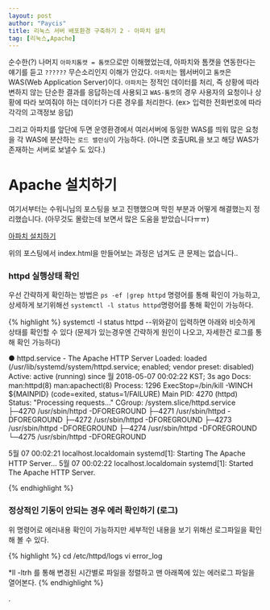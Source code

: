 ```yaml
---
layout: post
author: "Paycis"
title: 리눅스 서버 배포환경 구축하기 2 - 아파치 설치
tag: [리눅스,Apache]
---
```


순수한(?) 나머지 `아파치톰캣 = 톰캣`으로만 이해했었는데, 아파치와 톰캣을 연동한다는 얘기를 듣고 `??????` 무슨소리인지 이해가 안갔다. `아파치`는 웹서버이고 `톰캣`은 WAS(Web Application Server)이다. `아파치`는 정적인 데이터를 처리, 즉 상황에 따라 변하지 않는 단순한 결과를 응답하는데 사용되고 `WAS-톰캣`의 경우 사용자의 요청이나 상황에 따라 보여줘야 하는 데이터가 다른 경우를 처리한다. (ex> 입력한 전화번호에 따라 각각의 고객정보 응답) 

그리고 아파치를 앞단에 두면 운영환경에서 여러서버에 동일한 WAS를 띄워 많은 요청을 각 WAS에 분산하는 `로드 밸런싱`이 가능하다. (아니면 호출URL을 보고 해당 WAS가 존재하는 서버로 보낼수 도 있다.)


# Apache 설치하기

여기서부터는 수워니님의 포스팅을 보고 진행했으며 막힌 부분과 어떻게 해결했는지 정리했습니다. (아무것도 몰랐는데 보면서 많은 도움을 받았습니다ㅠㅠ)

[아파치 설치하기](https://suwoni-codelab.com/linux/2017/05/27/Linux-CentOS-Apache/)

위의 포스팅에서 index.html을 만들어보는 과정은 넘겨도 큰 문제는 없습니다..

### httpd 실행상태 확인

우선 간략하게 확인하는 방법은 `ps -ef |grep httpd` 명령어를 통해 확인이 가능하고, 상세하게 보기위해선 `systemctl -l status httpd`명령어를 통해 확인이 가능하다. 

{% highlight %}
systemctl -l status httpd
--위와같이 입력하면 아래와 비슷하게 상태를 확인할 수 있다 (문제가 있는경우엔 간략하게 원인이 나오고, 자세한건 로그를 통해 확인 가능하다)

● httpd.service - The Apache HTTP Server
   Loaded: loaded (/usr/lib/systemd/system/httpd.service; enabled; vendor preset: disabled)
   Active: active (running) since 월 2018-05-07 00:02:22 KST; 3s ago
     Docs: man:httpd(8)
           man:apachectl(8)
  Process: 1296 ExecStop=/bin/kill -WINCH ${MAINPID} (code=exited, status=1/FAILURE)
 Main PID: 4270 (httpd)
   Status: "Processing requests..."
   CGroup: /system.slice/httpd.service
           ├─4270 /usr/sbin/httpd -DFOREGROUND
           ├─4271 /usr/sbin/httpd -DFOREGROUND
           ├─4272 /usr/sbin/httpd -DFOREGROUND
           ├─4273 /usr/sbin/httpd -DFOREGROUND
           ├─4274 /usr/sbin/httpd -DFOREGROUND
           └─4275 /usr/sbin/httpd -DFOREGROUND

 5월 07 00:02:21 localhost.localdomain systemd[1]: Starting The Apache HTTP Server...
 5월 07 00:02:22 localhost.localdomain systemd[1]: Started The Apache HTTP Server.

{% endhighlight %}

### 정상적인 기동이 안되는 경우 에러 확인하기 (로그)
위 명령어로 에러내용 확인이 가능하지만 세부적인 내용을 보기 위해선 로그파일을 확인해 볼 수 있다. 

{% highlight %}
cd /etc/httpd/logs
vi error_log

*ll -ltrh 를 통해 변경된 시간별로 파일을 정렬하고 맨 아래쪽에 있는 에러로그 파일을 열어본다.
{% endhighlight %}

.
